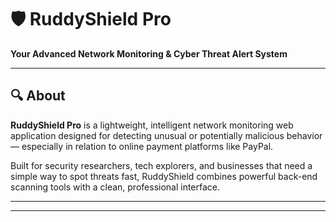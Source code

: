 # 🛡️ RuddyShield Pro  
**Your Advanced Network Monitoring & Cyber Threat Alert System**

---

## 🔍 About

**RuddyShield Pro** is a lightweight, intelligent network monitoring web application designed for detecting unusual or potentially malicious behavior — especially in relation to online payment platforms like PayPal.  

Built for security researchers, tech explorers, and businesses that need a simple way to spot threats fast, RuddyShield combines powerful back-end scanning tools with a clean, professional interface.

---


---

